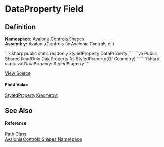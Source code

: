 # DataProperty Field




## Definition
**Namespace:** <a href="N_Avalonia_Controls_Shapes">Avalonia.Controls.Shapes</a>  
**Assembly:** Avalonia.Controls (in Avalonia.Controls.dll)

<Tabs groupId="api-code-preview">
<TabItem value="csharp" label="C#">
```csharp
public static readonly StyledProperty<Geometry?> DataProperty
```
</TabItem>
<TabItem value="vb" label="VB">
```vb
Public Shared ReadOnly DataProperty As StyledProperty(Of Geometry)
```
</TabItem>
<TabItem value="fsharp" label="F#">
```fsharp
static val DataProperty: StyledProperty<Geometry>
```
</TabItem>
</Tabs>



<a href="https://github.com/AvaloniaUI/Avalonia/tree/master/src/Avalonia.Controls/Shapes/Path.cs" title="View the source code">View Source</a>



#### Field Value
<a href="T_Avalonia_StyledProperty_1">StyledProperty</a>(<a href="T_Avalonia_Media_Geometry">Geometry</a>)

## See Also


#### Reference
<a href="T_Avalonia_Controls_Shapes_Path">Path Class</a>  
<a href="N_Avalonia_Controls_Shapes">Avalonia.Controls.Shapes Namespace</a>  


